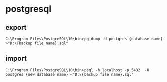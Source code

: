 # postgresql

## export
```
C:\Program Files\PostgreSQL\10\bin>pg_dump -U postgres {database name} >"D:\{backup file name}.sql"
```

## import
```
C:\Program Files\PostgreSQL\10\bin>psql -h localhost -p 5432  -U postgres {new database name} <"D:\{backup file name}.sql"
```